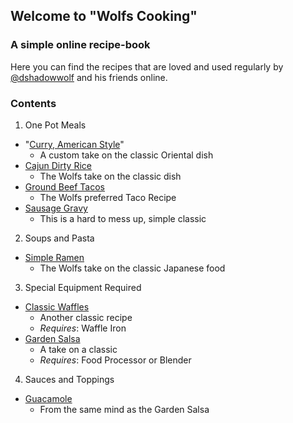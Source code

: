 ## Welcome to "Wolfs Cooking"
### A simple online recipe-book

Here you can find the recipes that are loved and used regularly by [@dshadowwolf](https://github.com/dshadowwolf) and his friends online.

### Contents
1. One Pot Meals
- "[Curry, American Style](recipes/american_curry.md)"
  - A custom take on the classic Oriental dish
- [Cajun Dirty Rice](recipes/dirty_rice_dshad.md)
  - The Wolfs take on the classic dish
- [Ground Beef Tacos](recipes/ground_beef_tacos.md)
  - The Wolfs preferred Taco Recipe
- [Sausage Gravy](recipes/sausage_gravy.md)
  - This is a hard to mess up, simple classic
   
2. Soups and Pasta
- [Simple Ramen](recipes/simple_ramen.md)
  - The Wolfs take on the classic Japanese food
   
3. Special Equipment Required
- [Classic Waffles](recipes/waffles.md)
  - Another classic recipe
  - _Requires_: Waffle Iron
- [Garden Salsa](recipes/silvers_salsa.md)
  - A take on a classic
  - _Requires_: Food Processor or Blender
   
4. Sauces and Toppings
- [Guacamole](recipes/silvers_guac.md)
  - From the same mind as the Garden Salsa
  	  
